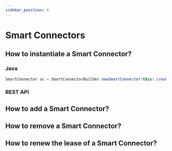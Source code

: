 ```yaml
---
sidebar_position: 6
---
```

# Smart Connectors

## How to instantiate a Smart Connector?
### Java
```java
SmartConnector sc = SmartConnectorBuilder.newSmartConnector(this).create();
```

### REST API

## How to add a Smart Connector?

## How to remove a Smart Connector?

## How to renew the lease of a Smart Connector?